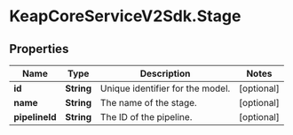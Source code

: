 # KeapCoreServiceV2Sdk.Stage

## Properties

Name | Type | Description | Notes
------------ | ------------- | ------------- | -------------
**id** | **String** | Unique identifier for the model. | [optional] 
**name** | **String** | The name of the stage. | [optional] 
**pipelineId** | **String** | The ID of the pipeline. | [optional] 


